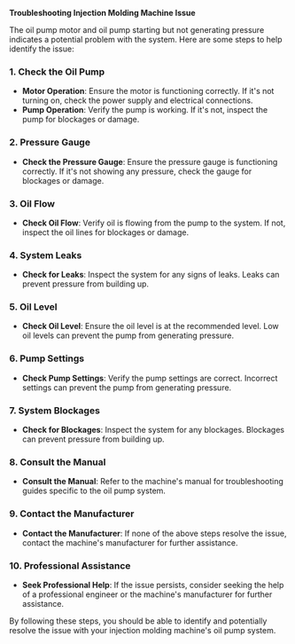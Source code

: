 **Troubleshooting Injection Molding Machine Issue**

The oil pump motor and oil pump starting but not generating pressure indicates a potential problem with the system. Here are some steps to help identify the issue:

### **1. Check the Oil Pump**

- **Motor Operation**: Ensure the motor is functioning correctly. If it's not turning on, check the power supply and electrical connections.
- **Pump Operation**: Verify the pump is working. If it's not, inspect the pump for blockages or damage.

### **2. Pressure Gauge**

- **Check the Pressure Gauge**: Ensure the pressure gauge is functioning correctly. If it's not showing any pressure, check the gauge for blockages or damage.

### **3. Oil Flow**

- **Check Oil Flow**: Verify oil is flowing from the pump to the system. If not, inspect the oil lines for blockages or damage.

### **4. System Leaks**

- **Check for Leaks**: Inspect the system for any signs of leaks. Leaks can prevent pressure from building up.

### **5. Oil Level**

- **Check Oil Level**: Ensure the oil level is at the recommended level. Low oil levels can prevent the pump from generating pressure.

### **6. Pump Settings**

- **Check Pump Settings**: Verify the pump settings are correct. Incorrect settings can prevent the pump from generating pressure.

### **7. System Blockages**

- **Check for Blockages**: Inspect the system for any blockages. Blockages can prevent pressure from building up.

### **8. Consult the Manual**

- **Consult the Manual**: Refer to the machine's manual for troubleshooting guides specific to the oil pump system.

### **9. Contact the Manufacturer**

- **Contact the Manufacturer**: If none of the above steps resolve the issue, contact the machine's manufacturer for further assistance.

### **10. Professional Assistance**

- **Seek Professional Help**: If the issue persists, consider seeking the help of a professional engineer or the machine's manufacturer for further assistance.

By following these steps, you should be able to identify and potentially resolve the issue with your injection molding machine's oil pump system.